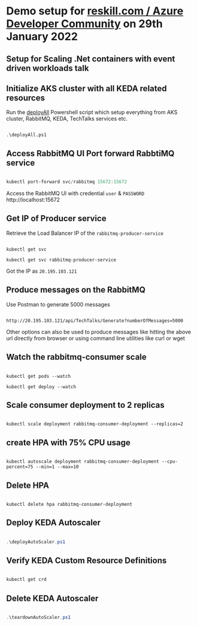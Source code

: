 # Demo setup for [reskill.com / Azure Developer Community](https://reskilll.com/event/autoscalecontainers) on 29th January 2022

## Setup for Scaling .Net containers with event driven workloads talk
## Initialize AKS cluster with all KEDA related resources

Run the [deployAll](/Powershell/deployAll.ps1) Powershell script which setup everything from AKS cluster, RabbitMQ, KEDA, TechTalks services etc.

```code

.\deployAll.ps1

```

## Access RabbitMQ UI Port forward RabbtiMQ service

```powershell

kubectl port-forward svc/rabbitmq 15672:15672

```

Access the RabbitMQ UI with credential `user` & `PASSWORD`
http://localhost:15672

## Get IP of Producer service

Retrieve the Load Balancer IP of the `rabbitmq-producer-service`

```code

kubectl get svc

kubectl get svc rabbitmq-producer-service

```

Got the IP as `20.195.103.121`

## Produce messages on the RabbitMQ

Use Postman to generate 5000 messages

```

http://20.195.103.121/api/TechTalks/Generate?numberOfMessages=5000

```

Other options can also be used to produce messages like hitting the above url directly from browser or using command line utilities like curl or wget 

## Watch the rabbitmq-consumer scale

```code

kubectl get pods --watch

kubectl get deploy --watch

```

## Scale consumer deployment to 2 replicas

```

kubectl scale deployment rabbitmq-consumer-deployment --replicas=2

```

## create HPA with 75% CPU usage

```code

kubectl autoscale deployment rabbitmq-consumer-deployment --cpu-percent=75 --min=1 --max=10

```

## Delete HPA

```

kubectl delete hpa rabbitmq-consumer-deployment

```

## Deploy KEDA Autoscaler

```powershell

.\deployAutoScaler.ps1

```

## Verify KEDA Custom Resource Definitions

```powershell

kubectl get crd

```

## Delete KEDA Autoscaler

```powershell

.\teardownAutoScaler.ps1

```